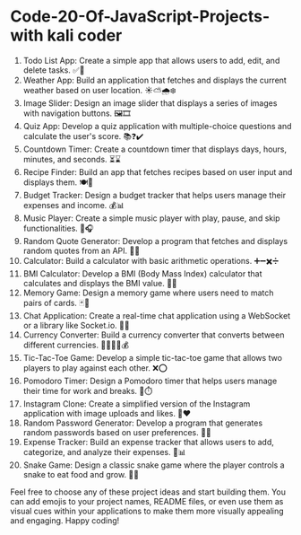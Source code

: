 # Code-20-Of-JavaScript-Projects-with kali coder

1. Todo List App: Create a simple app that allows users to add, edit, and delete tasks. ✅📝
2. Weather App: Build an application that fetches and displays the current weather based on user location. ☀️⛅️🌧️❄️
3. Image Slider: Design an image slider that displays a series of images with navigation buttons. 🖼️🎞️
4. Quiz App: Develop a quiz application with multiple-choice questions and calculate the user's score. 📚❓✔️
5. Countdown Timer: Create a countdown timer that displays days, hours, minutes, and seconds. ⏳⌛️
6. Recipe Finder: Build an app that fetches recipes based on user input and displays them. 🍽️🍲
7. Budget Tracker: Design a budget tracker that helps users manage their expenses and income. 💰📊
8. Music Player: Create a simple music player with play, pause, and skip functionalities. 🎵🎧
9. Random Quote Generator: Develop a program that fetches and displays random quotes from an API. 💬✨
10. Calculator: Build a calculator with basic arithmetic operations. ➕➖✖️➗
11. BMI Calculator: Develop a BMI (Body Mass Index) calculator that calculates and displays the BMI value. 💪📏
12. Memory Game: Design a memory game where users need to match pairs of cards. 🃏🧠
13. Chat Application: Create a real-time chat application using a WebSocket or a library like Socket.io. 💬🌐
14. Currency Converter: Build a currency converter that converts between different currencies. 💱💵💶💷💰
15. Tic-Tac-Toe Game: Develop a simple tic-tac-toe game that allows two players to play against each other. ❌⭕️
16. Pomodoro Timer: Design a Pomodoro timer that helps users manage their time for work and breaks. 🍅⏱️
17. Instagram Clone: Create a simplified version of the Instagram application with image uploads and likes. 📸❤️
18. Random Password Generator: Develop a program that generates random passwords based on user preferences. 🔐🔢
19. Expense Tracker: Build an expense tracker that allows users to add, categorize, and analyze their expenses. 💸📊
20. Snake Game: Design a classic snake game where the player controls a snake to eat food and grow. 🐍🍎

Feel free to choose any of these project ideas and start building them. You can add emojis to your project names, README files, or even use them as visual cues within your applications to make them more visually appealing and engaging. Happy coding!
